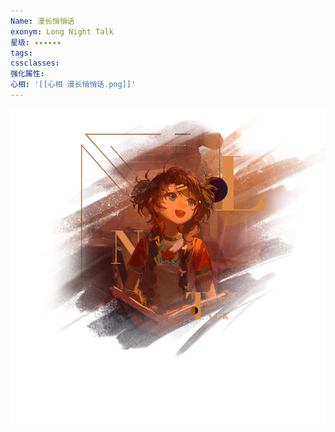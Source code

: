 ```yaml
---
Name: 漫长悄悄话
exonym: Long Night Talk
星级: ✦✦✦✦✦✦
tags: 
cssclasses: 
强化属性: 
心相: '[[心相 漫长悄悄话.png]]'
---
```

![](assets/漫长悄悄话｜Long%20Night%20Talk.assets/心相%20漫长悄悄话.png)